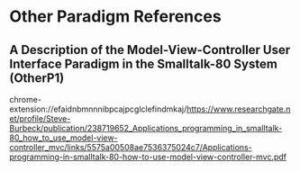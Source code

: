 # Other Paradigm References 

## A Description of the Model-View-Controller User Interface Paradigm in the Smalltalk-80 System **(OtherP1)**

chrome-extension://efaidnbmnnnibpcajpcglclefindmkaj/https://www.researchgate.net/profile/Steve-Burbeck/publication/238719652_Applications_programming_in_smalltalk-80_how_to_use_model-view-controller_mvc/links/5575a00508ae7536375024c7/Applications-programming-in-smalltalk-80-how-to-use-model-view-controller-mvc.pdf

